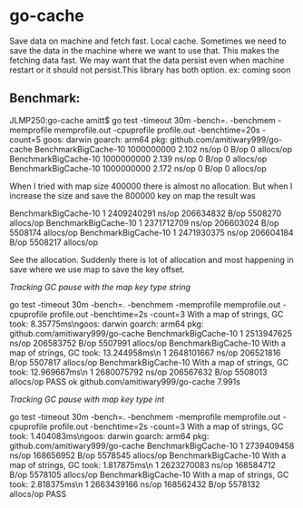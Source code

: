 # go-cache
Save data on machine and fetch fast. Local cache.
Sometimes we need to save the data in the machine where we want to use that. This makes the fetching data fast. We may want that the data persist even when machine restart or it should not persist.This library has both option.
ex: coming soon

## Benchmark:

JLMP250:go-cache amitt$ go test -timeout 30m  -bench=.  -benchmem -memprofile memprofile.out -cpuprofile profile.out  -benchtime=20s -count=5
goos: darwin
goarch: arm64
pkg: github.com/amitiwary999/go-cache
BenchmarkBigCache-10    	1000000000	         2.102 ns/op	       0 B/op	       0 allocs/op
BenchmarkBigCache-10    	1000000000	         2.139 ns/op	       0 B/op	       0 allocs/op
BenchmarkBigCache-10    	1000000000	         2.172 ns/op	       0 B/op	       0 allocs/op

When I tried with map size 400000 there is almost no allocation. 
But when I increase the size and save the 800000 key on map the result was 

BenchmarkBigCache-10    	       1	2409240291 ns/op	206634832 B/op	 5508270 allocs/op
BenchmarkBigCache-10    	       1	2371712709 ns/op	206603024 B/op	 5508174 allocs/op
BenchmarkBigCache-10    	       1	2471930375 ns/op	206604184 B/op	 5508217 allocs/op

See the allocation. Suddenly there is lot of allocation and most happening in save where we use map to save the key offset.

*Tracking GC pause with the map key type string* 

go test -timeout 30m  -bench=.  -benchmem -memprofile memprofile.out -cpuprofile profile.out  -benchtime=2s -count=3
With a map of strings, GC took: 8.35775ms\ngoos: darwin
goarch: arm64
pkg: github.com/amitiwary999/go-cache
BenchmarkBigCache-10    	       1	2513947625 ns/op	206583752 B/op	 5507991 allocs/op
BenchmarkBigCache-10    	With a map of strings, GC took: 13.244958ms\n       1	2648101667 ns/op	206521816 B/op	 5507817 allocs/op
BenchmarkBigCache-10    	With a map of strings, GC took: 12.969667ms\n       1	2680075792 ns/op	206567632 B/op	 5508013 allocs/op
PASS
ok  	github.com/amitiwary999/go-cache	7.991s

*Tracking GC pause with map key type int* 

go test -timeout 30m  -bench=.  -benchmem -memprofile memprofile.out -cpuprofile profile.out  -benchtime=2s -count=3
With a map of strings, GC took: 1.404083ms\ngoos: darwin
goarch: arm64
pkg: github.com/amitiwary999/go-cache
BenchmarkBigCache-10    	       1	2739409458 ns/op	168656952 B/op	 5578545 allocs/op
BenchmarkBigCache-10    	With a map of strings, GC took: 1.817875ms\n       1	2623270083 ns/op	168584712 B/op	 5578105 allocs/op
BenchmarkBigCache-10    	With a map of strings, GC took: 2.818375ms\n       1	2663439166 ns/op	168562432 B/op	 5578132 allocs/op
PASS
